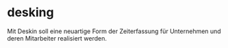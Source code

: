 # desking
Mit Deskin soll eine neuartige Form der Zeiterfassung für Unternehmen und deren Mitarbeiter realisiert werden.
